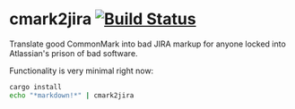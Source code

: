 # cmark2jira [![Build Status](https://travis-ci.org/brandur/cmark2jira.svg?branch=master)](https://travis-ci.org/brandur/cmark2jira)

Translate good CommonMark into bad JIRA markup for anyone
locked into Atlassian's prison of bad software.

Functionality is very minimal right now:

``` sh
cargo install
echo "*markdown!*" | cmark2jira
```
